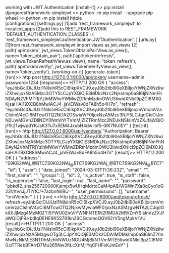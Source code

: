 working with JWT Authentication 
    [install-it]
        >>  pip install djangorestframework-simplejwt 
        >>  python -m pip install --upgrade pip wheel 
        >>  python -m pip install httpie   
    [configrations]
        [settings.py]
            [1]add 'rest_framework_simplejwt' to installed_apps 
            [2]add this to REST_FRAMEWORK
                    'DEFAULT_AUTHENTICATION_CLASSES': (
                         'rest_framework_simplejwt.authentication.JWTAuthentication',
                    )
        [urls.py]
            [1]from rest_framework_simplejwt import views as jwt_views
            [2] path('api/token/', jwt_views.TokenObtainPairView.as_view(), name='token_obtain_pair'),
                path('api/token/refresh/', jwt_views.TokenRefreshView.as_view(), name='token_refresh'),
                path('api/token/verify/', jwt_views.TokenVerifyView.as_view(), name='token_verify'),
    [working-on-it]
        [generate-token]  
            [run]>> http post http://127.0.0.1:8000/api/token/ username=admin password=1234
            [response]>> HTTP/1.1 200 OK
                        {
                            "access": "eyJhbGciOiJIUzI1NiIsInR5cCI6IkpXVCJ9.eyJ0b2tlbl90eXBlIjoiYWNjZXNzIiwiZXhwIjoxNzA5Mzc3OTY5LCJpYXQiOjE3MDkzNzc2NjksImp0aSI6IjNlNmFhNDAyN2VhMTRjYzlhMWIwYWMwZDRmMzdmOWU3IiwidXNlcl9pZCI6MX0.KjsaHlAi19XCB8hMwiACJ4_jaVEiWav8dFA8h5o4H7o",
                            "refresh": "eyJhbGciOiJIUzI1NiIsInR5cCI6IkpXVCJ9.eyJ0b2tlbl90eXBlIjoicmVmcmVzaCIsImV4cCI6MTcwOTQ2NDA2OSwiaWF0IjoxNzA5Mzc3NjY5LCJqdGkiOiJmN2UwMGVhZDllNDY0NmVhYTVmMjZlZTRmMzc2NDJkNSIsInVzZXJfaWQiOjF9.21wjwpdYKJsK3Tu7x5EM4JxubH4dw-bf5-0IK7NUlEY"
                        }
        [test-it]
            [run]>> http http://127.0.0.1:8000/api/vendors/  "Authorization: Bearer eyJhbGciOiJIUzI1NiIsInR5cCI6IkpXVCJ9.eyJ0b2tlbl90eXBlIjoiYWNjZXNzIiwiZXhwIjoxNzA5Mzc3OTY5LCJpYXQiOjE3MDkzNzc2NjksImp0aSI6IjNlNmFhNDAyN2VhMTRjYzlhMWIwYWMwZDRmMzdmOWU3IiwidXNlcl9pZCI6MX0.KjsaHlAi19XCB8hMwiACJ4_jaVEiWav8dFA8h5o4H7o"
            [result]>> HTTP/1.1 200 OK
                    [
                        {
                            "address": "S9KG2WAj_@BTC7$S9KG2WAj_@BTC7$S9KG2WAj_@BTC7$S9KG2WAj_@BTC7$",
                            "id": 1,
                            "user": {
                                "date_joined": "2024-03-01T11:36:23Z",
                                "email": "",
                                "first_name": "",
                                "groups": [],
                                "id": 2,
                                "is_active": true,
                                "is_staff": false,
                                "is_superuser": false,
                                "last_login": null,
                                "last_name": "",
                                "password": "pbkdf2_sha256$720000$Ksimjx5wUHqMdrtcCeM4pA$/WGWn7Xa8qCyo1oG23V/tvnJjJTiYtC/+7azbnNl/BU=",
                                "user_permissions": [],
                                "username": "testVendor"
                            }
                        }
                    ]
            [run]
                >>http http://127.0.0.1:8000/api/token/refresh/  refresh=eyJhbGciOiJIUzI1NiIsInR5cCI6IkpXVCJ9.eyJ0b2tlbl90eXBlIjoicmVmcmVzaCIsImV4cCI6MTcwOTQ2NjkwMywiaWF0IjoxNzA5MzgwNTAzLCJqdGkiOiJjMzg4MzM0ZTI5YWU0ZmViYWNhNTE1N2I1MDA2MWZmYSIsInVzZXJfaWQiOjF9.kbdIqDEHE9X5S781kn26OGdomoQGV62rV5ngMpkVrVU
            [result]>>HTTP/1.1 200 OK
                {
                    "access": "eyJhbGciOiJIUzI1NiIsInR5cCI6IkpXVCJ9.eyJ0b2tlbl90eXBlIjoiYWNjZXNzIiwiZXhwIjoxNzA5MzgwOTg3LCJpYXQiOjE3MDkzODA1MDMsImp0aSI6ImZiYmMwNzNkMjE3NTRhMzhhNWUzNGU4MjBkNTVmMTE5IiwidXNlcl9pZCI6MX0.bTTRebBFArrD7Mu365Nw3ftLcXnMjlYqCFHFoKJmEeY"
                }